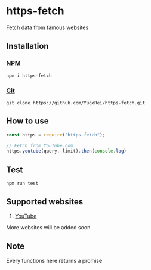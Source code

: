 # https-fetch #
Fetch data from famous websites

## Installation ##
### [NPM](https://npmjs.com/package/https-fetch/)
```
npm i https-fetch
```
### [Git](https://github.com/YugoRei/https-fetch)
```
git clone https://github.com/YugoRei/https-fetch.git
```

## How to use ##
```js
const https = require("https-fetch");

// Fetch from YouTube.com
https.youtube(query, limit).then(console.log)
```

## Test ##
```
npm run test
```

## Supported websites ##
1. [YouTube](https://youtube.com/)

More websites will be added soon

## Note ##
Every functions here returns a promise